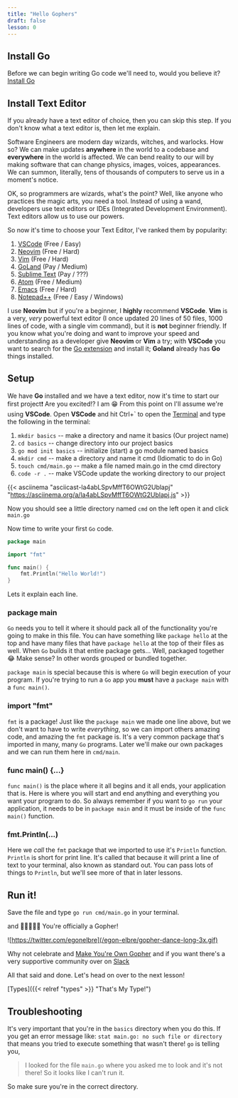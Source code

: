 ```yaml
---
title: "Hello Gophers"
draft: false
lesson: 0
---
```


## Install Go

Before we can begin writing Go code we'll need to, would you believe it? [Install Go](https://go.dev/doc/install)

## Install Text Editor

If you already have a text editor of choice, then you can skip this step. If
you don't know what a text editor is, then let me explain.

Software Engineers are modern day wizards, witches, and warlocks. How so? We
can make updates **anywhere** in the world to a codebase and **everywhere** in
the world is affected. We can bend reality to our will by making software that
can change physics, images, voices, appearances. We can summon, literally, tens
of thousands of computers to serve us in a moment's notice.

OK, so programmers are wizards, what's the point? Well, like anyone who
practices the magic arts, you need a tool. Instead of using a wand, developers
use text editors or IDEs (Integrated Development Environment). Text editors
allow us to use our powers.

So now it's time to choose your Text Editor, I've ranked them by popularity:

1. [VSCode](https://code.visualstudio.com/) (Free / Easy)
1. [Neovim](https://github.com/neovim/neovim/wiki/Installing-Neovim) (Free /
   Hard)
1. [Vim](https://www.vim.org/download.php) (Free / Hard)
1. [GoLand](https://www.jetbrains.com/go/) (Pay / Medium)
1. [Sublime Text](https://www.sublimetext.com/download) (Pay / ???)
1. [Atom](https://flight-manual.atom.io/getting-started/sections/installing-atom/#platform-windows) (Free / Medium)
1. [Emacs](https://www.gnu.org/software/emacs/download.html) (Free / Hard)
1. [Notepad++](https://notepad-plus-plus.org/downloads/) (Free / Easy / Windows)

I use **Neovim** but if you're a beginner, I **highly** recommend **VSCode**.
**Vim** is a very, _very_ powerful text editor (I once updated 20 lines of 50
files, 1000 lines of code, with a single vim command), but it is **not**
beginner friendly. If you know what you're doing and want to improve your speed
and understanding as a developer give **Neovim** or **Vim** a try; with
**VSCode** you want to search for the [Go
extension](https://code.visualstudio.com/docs/languages/go) and install it;
**Goland** already has **Go** things installed.

## Setup

We have **Go** installed and we have a text editor, now it's time to start our
first project❗ Are you excited⁉️ I am 😁 From this point on I'll assume we're
using **VSCode**. Open **VSCode** and hit Ctrl+\` to open the
[Terminal](https://code.visualstudio.com/docs/editor/integrated-terminal) and
type the following in the terminal:
1. `mkdir basics` -- make a directory and name it basics (Our project name)
1. `cd basics` -- change directory into our project basics
1. `go mod init basics` -- initialize (start) a go module named basics
1. `mkdir cmd` -- make a directory and name it cmd (Idiomatic to do in Go)
1. `touch cmd/main.go` -- make a file named main.go in the cmd directory
1. `code -r .` -- make VSCode update the working directory to our project

{{< asciinema "asciicast-la4abLSpvMffT6OWtG2Ublapj"
  "https://asciinema.org/a/la4abLSpvMffT6OWtG2Ublapj.js" >}}

Now you should see a little directory named `cmd` on the left open it
and click `main.go`

Now time to write your first `Go` code.

```go
package main

import "fmt"

func main() {
	fmt.Println("Hello World!")
}
```

Lets it explain each line.

### package main

`Go` needs you to tell it where it should pack all of the functionality you're
going to make in this file. You can have something like `package hello` at the
top and have many files that have `package hello` at the top of their files as
well. When `Go` builds it that entire package gets... Well, packaged together
😂 Make sense? In other words grouped or bundled together.

`package main` is special because this is where `Go` will begin execution of
your program. If you're trying to run a `Go` app you **must** have a `package
main` with a `func main()`.

### import "fmt"

`fmt` is a package! Just like the `package main` we made one line above, but
we don't want to have to write _everything_, so we can import others amazing
code, and amazing the `fmt` package is. It's a very common package that's
imported in many, many `Go` programs. Later we'll make our own packages and we
can run them here in `cmd/main`.

### func main() {...}

`func main()` is the place where it all begins and it all ends, your
application that is. Here is where you will start and end anything and
everything you want your program to do. So always remember if you want to `go
run` your application, it needs to be in `package main` and it must be inside
of the `func main()` function.

### fmt.Println(...)

Here we _call_ the `fmt` package that we imported to use it's `Println`
function. `Println` is short for print line. It's called that because it will
print a line of text to your terminal, also known as standard out. You can pass
lots of things to `Println`, but we'll see more of that in later lessons.

## Run it!

Save the file and type `go run cmd/main.go` in your terminal.

and 🥳🥳🎉🎊🎉 You're officially a Gopher!

![https://twitter.com/egonelbre](/egon-elbre/gopher-dance-long-3x.gif)

Why not celebrate and [Make You're Own Gopher](https://gopherize.me/) and if
you want there's a very supportive community over on
[Slack](https://invite.slack.golangbridge.org/)

All that said and done. Let's head on over to the next lesson!

[Types]({{< relref "types" >}} "That's My Type!")

## Troubleshooting

It's very important that you're in the `basics` directory when you do this. If
you get an error message like: `stat main.go: no such file or directory` that
means you tried to execute something that wasn't there! `go` is telling you,

> I looked for the file `main.go` where you asked me to look and it's not
> there! So it looks like I can't run it.

So make sure you're in the correct directory.
